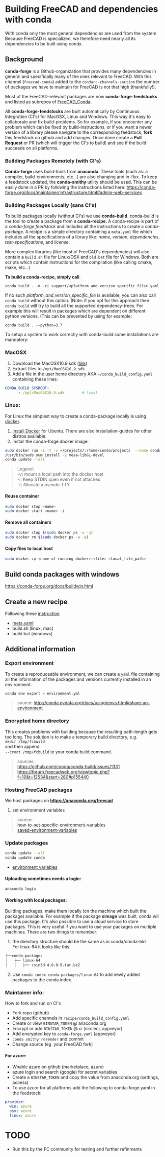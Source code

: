 # Building FreeCAD and dependencies with conda

With conda only the most general dependencies are used from the system. Because FreeCAD is specialized, we therefore need nearly all its dependencies to be built using conda.

## Background
**conda-forge** is a Github-organization that provides many dependencies in general and specifically many of the ones relevant to FreeCAD. With this channel (`freecad-conda`) added to the `condarc-channels-section` the number of packages we have to maintain for FreeCAD is not that high (thankfully!).

Most of the FreeCAD-relevant packages are now **conda-forge-feedstocks** and listed as subrepos of [FreeCAD_Conda](https://github.com/FreeCAD/FreeCAD_Conda).

All **conda-forge-feedstocks** are built automatically by Continuous Integration (CI's) for MacOSX, Linux and Windows. This way it's easy to collaborate and fix build-problems. So for example, if you encounter any problem which can be fixed by build-instructions, or if you want a newer version of a library please navigate to the corresponding feedstock, **fork** this feedstock on github and add changes. Once done create a **Pull Request** or PR (which will trigger the CI's to build) and see if the build succeeds on all platforms.

### Building Packages Remotely (with CI's)
**Conda-forge** uses build-tools from **anaconda**. These tools (such as: a compiler, build-environments, etc...) are also changing and in-flux. To keep a feedstock updated, the **conda-smithy** utility should be used. This can be easily done in a PR by following the instructions listed here: https://conda-forge.org/docs/maintainer/infrastructure.html#admin-web-services

### Building Packages Locally (sans CI's)
To build packages locally (without CI's) we use **conda-build**. conda-build is the tool to create a package from a **conda-recipe**. A conda-recipe is part of a *conda-forge feedstock* and includes all the instructions to create a *conda-package*. A recipe is a simple directory containing a `meta.yaml` file which includes all the specifications of a library like: *name*, *version*, *dependencies*, *test-specifications*, and *license*. 

More complex libraries (like most of FreeCAD's dependencies) will also contain a `build.sh` file for Linux/OSX and `bld.bat` file for Windows. Both are scripts which contain instructions for the compilation (like calling cmake, make, etc...)

**To build a conda-recipe, simply call**:  

  `conda build . -m .ci_support/<platform_and_version_specific_file>.yaml`  

If no such _platform_and_version_specific_file_ is available, you can also call `conda build` without this option. (Note: if you opt for this approach then `conda build` will try to build all the supported dependency-trees. For example this will result in packages which are dependent on different python versions. (This can be prevented by using for example:  
  
`conda build . --python=3.7`

To setup a system to work correctly with conda-build some installations are mandatory:

### MacOSX

1. Download the MacOSX10.9.sdk ([link](https://github.com/phracker/MacOSX-SDKs/releases/download/10.13/MacOSX10.9.sdk.tar.xz))
2. Extract files to `/opt/MacOSX10.9.sdk`
3. Add a file in the user home directory AKA `~/conda_build_config.yaml` containing these lines:
```yaml
CONDA_BUILD_SYSROOT:  
      - /opt/MacOSX10.9.sdk        # [osx]
```

### Linux:

For Linux the simplest way to create a conda-package locally is using [docker](https://www.docker.com/).

1. [Install Docker](https://docs.docker.com/engine/installation/linux/ubuntu/) for Ubuntu. There are also installation-guides for other distros available.
2. Install the conda-forge docker image:

  ```bash
  sudo docker run -i -t -v ~/projects/:/home/conda/projects  --name conda-forge condaforge/linux-anvil-comp7
  /usr/bin/sudo yum install -y mesa-libGL-devel
  conda update --all
  ```
  > Legend:  
  > -v: mount a local path into the docker host  
  > -i: Keep STDIN open even if not attached  
  > -t: Allocate a pseudo-TTY


#### Reuse container
```bash
sudo docker stop <name>
sudo docker start <name> -i
```

#### Remove all containers
```bash
sudo docker stop $(sudo docker ps -a -q)
sudo docker rm $(sudo docker ps -a -q)
```

#### Copy files to local host
```bash
sudo docker cp <name of running docker>:<file> <local_file_path>
```

## Build conda packages with windows
https://conda-forge.org/docs/buildwin.html


## Create a new recipe
Following these [instruction](http://docs.anaconda.org/using.html)
- [meta.yaml](http://conda.pydata.org/docs/building/meta-yaml.html)
- build.sh (linux, mac)
- build.bat (windows)


## Additional information

### Export environment
To create a reproduceable environment, we can create a `yaml` file containing all the information of the packages and versions currently installed in an environment.

```bash
conda env export > environment.yml
```
>  source: http://conda.pydata.org/docs/using/envs.html#share-an-environment

### Encrypted home directory
This creates problems with building because the resulting path-length gets too long. The solution is to make a temporary build directory, e.g.  
`mkdir /tmp/fcbuild`  
and then append  
`--croot /tmp/fcbuild` to your conda build command.
>   sources:  
>   https://github.com/conda/conda-build/issues/1331  
>   https://forum.freecadweb.org/viewtopic.php?f=10&t=12534&start=280#p155440

### Hosting FreeCAD packages

We host packages on **https://anaconda.org/freecad**
1. set environment variables
>  source:  
>  [how-to-set-specific-environment-variables](http://stackoverflowstackoverflow.com/questions/31598963/how-to-set-specific-environment-variables-when-activating-conda-environment)  
>  [saved-environment-variables](http://conda.pydata.org/docs/using/envs.html#saved-environment-variables)


### Update packages
```bash
conda update --all
conda update conda
```

- [environment variables](http://conda.pydata.org/docs/building/environment-vars.html)


#### Uploading sometimes needs a login:
```bash
anaconda login
```

#### Working with local packages:
Building packages, make them locally (on the machine which built the package) available. For example if the package __simage__ was built, conda will use this package. It's also possible to use a cloud service to store packages. This is very useful if you want to use your packages on multiple machines. There are two things to remember:

  1. the directory structure should be the same as in conda/conda-bld  
  For linux-64 it looks like this.
  ```bash
  ├──conda-packages
  │   ├── linux-64
  │   │   ├── coin3d-4.0.0-5.tar.bz2
  ```
  2. Use `conda index conda-packages/linux-64` to add newly added packages to the conda index.


### Maintainer info:
How to fork and run on CI's
- Fork repo (github)
- Add specific channels in `recipe/conda_build_config.yaml`
- Create or view `BINSTAR_TOKEN` @ anaconda.org
- Encrypt or add `BINSTAR_TOKEN` @ ci (circleci, appveyor)
- Add encrypted key to `conda-forge.yaml` (appveyor)
- `conda smithy rerender` and commit
- Change source (eg. your FreeCAD fork)

#### For azure:
- Wnable azure on github (marketplace, azure)
- azure login and search (google) for secret variables
- Create a `BINSTAR_TOKEN` and copy the value from anaconda.org (settings, access)
- To use azure for all platforms add the following to conda-forge.yaml in the feedstock:
```yaml
provider:
  win: azure
  osx: azure
  linux: azure
```

# TODO
* Run this by the FC community for testing and further refinments